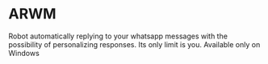 # ARWM
Robot automatically replying to your whatsapp messages with the possibility of personalizing responses. Its only limit is you. Available only on Windows
